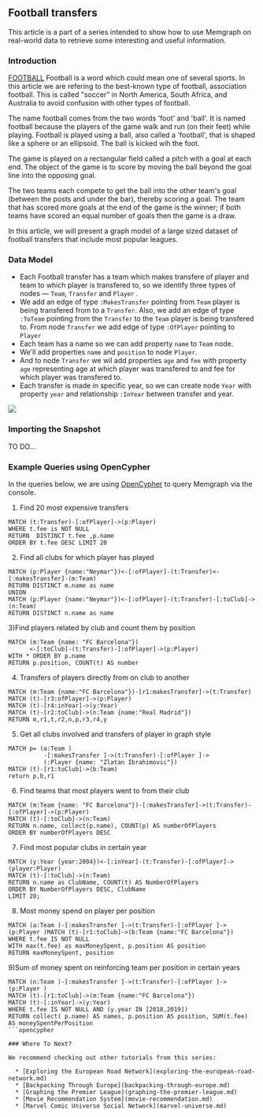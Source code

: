 ## Football transfers

This article is a part of a series intended to show how to use Memgraph
on real-world data to retrieve some interesting and useful
information.

### Introduction

[FOOTBALL](https://simple.wikipedia.org/wiki/Football) Football is a word which
could mean one of several sports. In this article we are refering to the best-known
type of football, association football. This is called "soccer" in North America,
South Africa, and Australia to avoid confusion with other types of football.

The name football comes from the two words 'foot' and 'ball'. It is named football
because the players of the game walk and run (on their feet) while playing.
Football is played using a ball, also called a 'football', that is shaped like
a sphere or an ellipsoid. The ball is kicked wih the foot.

The game is played on a rectangular field called a pitch with a goal at each end.
The object of the game is to score by moving the ball beyond the goal line into
the opposing goal.

The two teams each compete to get the ball into the other team's goal
(between the posts and under the bar), thereby scoring a goal. The team that
has scored more goals at the end of the game is the winner; if both teams have
scored an equal number of goals then the game is a draw.

In this article, we will present a graph model of a large sized dataset
of football transfers that include most popular leagues.


### Data Model

* Each Football transfer has a team which makes transfere of player and 
team to which player is transfered to, so we identify three types of nodes &mdash;
`Team`, `Transfer` and `Player`  . 
* We add an edge of type `:MakesTransfer` pointing from `Team` player is being
transfered from to a `Transfer`. Also, we add an edge of type `:ToTeam` pointing
from the `Transfer` to the `Team` player is being transfered to.
From node `Transfer` we add edge of type `:OfPlayer` pointing to `Player` 
* Each team has a name so we can add property `name` to `Team` node.
* We'll add properties `name` and `position` to node `Player`. 
* And to node `Transfer` we wil add properties `age` and `fee` with
property `age` representing age at which player was transfered to
and fee for which player was transfered to. 
* Each transfer is made in specific year, so we can
create node `Year` with property `year` and relationship `:InYear` between
transfer and year.


![](../data/FootballTransfers_metagraph.png)

### Importing the Snapshot

TO DO...

### Example Queries using OpenCypher

In the queries below, we are using [OpenCypher](https://www.opencypher.org) 
to query Memgraph via the console.


1) Find 20 most expensive transfers

```opencypher
MATCH (t:Transfer)-[:ofPlayer]->(p:Player)
WHERE t.fee is NOT NULL
RETURN  DISTINCT t.fee ,p.name 
ORDER BY t.fee DESC LIMIT 20
```

2) Find all clubs for which player has played

```opencypher
MATCH (p:Player {name:"Neymar"})<-[:ofPlayer]-(t:Transfer)<-[:makesTransfer]-(m:Team) 
RETURN DISTINCT m.name as name
UNION 
MATCH (p:Player {name:"Neymar"})<-[:ofPlayer]-(t:Transfer)-[:toClub]->(n:Team) 
RETURN DISTINCT n.name as name
```

3)Find players related by club and count them by position

```opencypher
MATCH (m:Team {name: "FC Barcelona"})
      <-[:toClub]-(t:Transfer)-[:ofPlayer]->(p:Player)
WITH * ORDER BY p.name
RETURN p.position, COUNT(t) AS number
```

4) Transfers of players directly from on club to another

```opencypher
MATCH (m:Team {name:"FC Barcelona"})-[r1:makesTransfer]->(t:Transfer)
MATCH (t)-[r3:ofPlayer]->(p:Player)
MATCH (t)-[r4:inYear]->(y:Year)
MATCH (t)-[r2:toClub]->(n:Team {name:"Real Madrid"})
RETURN m,r1,t,r2,n,p,r3,r4,y
```

5) Get all clubs involved and transfers of player in graph style

```opencypher
MATCH p= (a:Team )
          -[:makesTransfer ]->(t:Transfer)-[:ofPlayer ]->
          (:Player {name: "Zlatan Ibrahimovic"})
MATCH (t)-[r1:toClub]->(b:Team) 
return p,b,r1
```

6) Find teams that  most players went to from their club 

```opencypher
MATCH (m:Team {name: "FC Barcelona"})-[:makesTransfer]->(t:Transfer)-[:ofPlayer]->(p:Player)
MATCH (t)-[:toClub]->(n:Team)
RETURN n.name, collect(p.name), COUNT(p) AS numberOfPlayers
ORDER BY numberOfPlayers DESC
```


7) Find most popular clubs in certain year

```opencypher 
MATCH (y:Year {year:2004})<-[:inYear]-(t:Transfer)-[:ofPlayer]->(player:Player)
MATCH (t)-[:toClub]->(n:Team)
RETURN n.name as ClubName, COUNT(t) AS NumberOfPlayers
ORDER BY NumberOfPlayers DESC, ClubName
LIMIT 20;
```

8) Most money spend on player per position

```opencypher 
MATCH (a:Team )-[:makesTransfer ]->(t:Transfer)-[:ofPlayer ]-> (p:Player )MATCH (t)-[r1:toClub]->(b:Team {name:"FC Barcelona"})
WHERE t.fee IS NOT NULL 
WITH max(t.fee) as maxMoneySpent, p.position AS position
RETURN maxMoneySpent, position
```

9)Sum of money spent on reinforcing team per position in certain years

```opencypher 
MATCH (n:Team )-[:makesTransfer ]->(t:Transfer)-[:ofPlayer ]-> (p:Player )
MATCH (t)-[r1:toClub]->(m:Team {name:"FC Barcelona"})
MATCH (t)-[:inYear]->(y:Year)
WHERE t.fee IS NOT NULL AND (y.year IN [2018,2019])
RETURN collect( p.name) AS names, p.position AS position, SUM(t.fee) AS moneySpentPerPosition
```opencypher 

### Where To Next?

We recommend checking out other tutorials from this series:

  * [Exploring the European Road Network](exploring-the-european-road-network.md)
  * [Backpacking Through Europe](backpacking-through-europe.md)
  * [Graphing the Premier League](graphing-the-premier-league.md)
  * [Movie Recommendation System](movie-recommendation.md)
  * [Marvel Comic Universe Social Network](marvel-universe.md)
